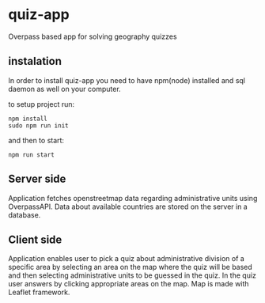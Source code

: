 # quiz-app
Overpass based app for solving geography quizzes

## instalation
In order to install quiz-app you need to have npm(node) installed and sql daemon as well on your computer.

to setup project run:
```
npm install
sudo npm run init
```

and then to start:

```
npm run start
```

## Server side 
Application fetches openstreetmap data regarding administrative units using OverpassAPI. Data about available countries are stored on the server in a database.

## Client side
Application enables user to pick a quiz about administrative division of a specific area by selecting an area on the map where the quiz will be based and then selecting administrative units to be guessed in the quiz. In the quiz user answers by clicking appropriate areas on the map. Map is made with Leaflet framework.
